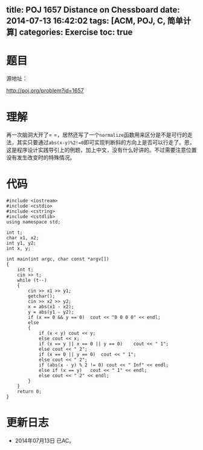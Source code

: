 ﻿title: POJ 1657 Distance on Chessboard
date: 2014-07-13 16:42:02
tags: [ACM, POJ, C, 简单计算]
categories: Exercise
toc: true
---
# 题目
源地址：

http://poj.org/problem?id=1657

# 理解
再一次脑洞大开了= =，居然还写了一个`normalize`函数用来区分是不是可行的走法，其实只要通过`abs(x-y)%2!=0`即可实现判断斜的方向上是否可以行走了。恩，这是程序设计实践导引上的例题，加上中文，没有什么好讲的。不过需要注意位置没有发生改变时的特殊情况。

<!-- more -->

# 代码
```
#include <iostream>
#include <cstdio>
#include <cstring>
#include <cstdlib>
using namespace std;

int t;
char x1, x2;
int y1, y2;
int x, y;

int main(int argc, char const *argv[])
{
    int t;
    cin >> t;
    while (t--)
    {
        cin >> x1 >> y1;
        getchar();
        cin >> x2 >> y2;
        x = abs(x1 - x2);
        y = abs(y1 - y2);
        if (x == 0 && y == 0)  cout << "0 0 0 0" << endl;
        else
        {
            if (x < y) cout << y;
            else cout << x;
            if (x == y || x == 0 || y == 0)    cout << " 1";
            else cout << " 2";
            if (x == 0 || y == 0)  cout << " 1";
            else cout << " 2";
            if (abs(x - y) % 2 != 0) cout << " Inf" << endl;
            else if (x == y)   cout << " 1" << endl;
            else cout << " 2" << endl;
        }
    }
    return 0;
}
```

# 更新日志
- 2014年07月13日 已AC。